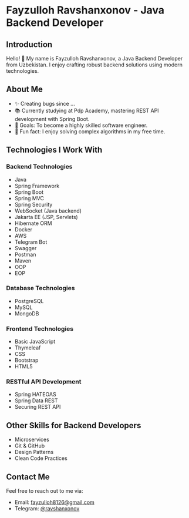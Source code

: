 # Fayzulloh Ravshanxonov - Java Backend Developer

## Introduction
Hello! 👋 My name is Fayzulloh Ravshanxonov, a Java Backend Developer from Uzbekistan. I enjoy crafting robust backend solutions using modern technologies.

## About Me
- ✨ Creating bugs since ...
- 📚 Currently studying at Pdp Academy, mastering REST API development with Spring Boot.
- 🎯 Goals: To become a highly skilled software engineer.
- 🎲 Fun fact: I enjoy solving complex algorithms in my free time.

## Technologies I Work With

### Backend Technologies
- Java
- Spring Framework
- Spring Boot
- Spring MVC
- Spring Security
- WebSocket (Java backend)
- Jakarta EE (JSP, Servlets)
- Hibernate ORM
- Docker
- AWS
- Telegram Bot
- Swagger
- Postman
- Maven
- OOP
- EOP

### Database Technologies
- PostgreSQL
- MySQL
- MongoDB

### Frontend Technologies
- Basic JavaScript
- Thymeleaf
- CSS
- Bootstrap
- HTML5

### RESTful API Development
- Spring HATEOAS
- Spring Data REST
- Securing REST API

## Other Skills for Backend Developers
- Microservices 
- Git & GitHub
- Design Patterns
- Clean Code Practices

## Contact Me
Feel free to reach out to me via:
- Email: [fayzulloh8126@gmail.com](mailto:fayzulloh8126@gmail.com)
- Telegram: [@ravshanxonov](https://t.me/ravshanxonov)

